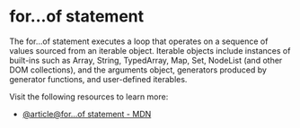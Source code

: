 # for...of statement

The for...of statement executes a loop that operates on a sequence of values sourced from an iterable object. Iterable objects include instances of built-ins such as Array, String, TypedArray, Map, Set, NodeList (and other DOM collections), and the arguments object, generators produced by generator functions, and user-defined iterables.

Visit the following resources to learn more:

- [@article@for...of statement - MDN](https://developer.mozilla.org/en-US/docs/Web/JavaScript/Reference/Statements/for...of)

